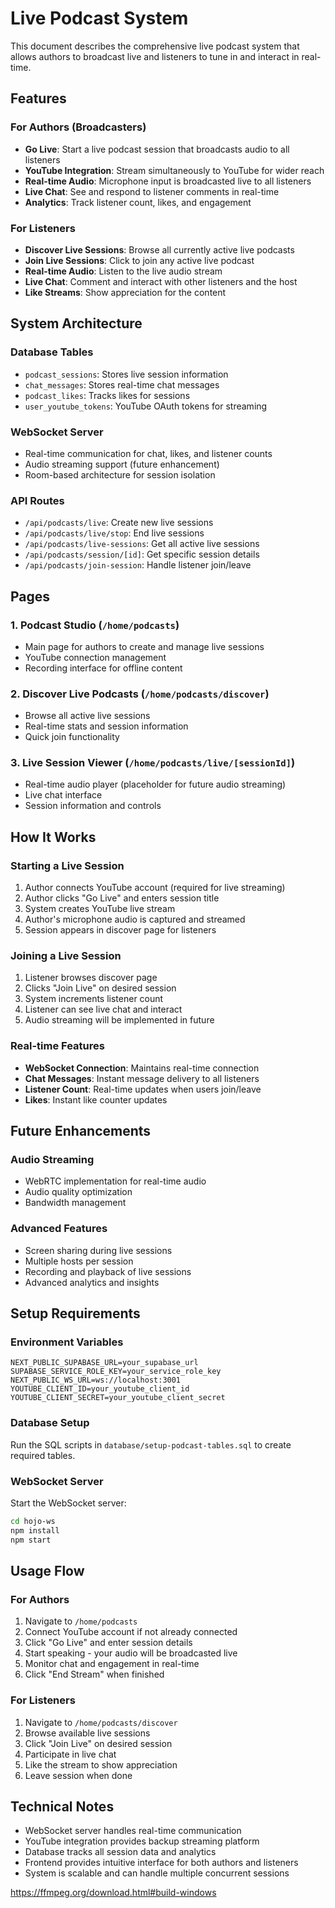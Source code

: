 # Live Podcast System

This document describes the comprehensive live podcast system that allows authors to broadcast live and listeners to tune in and interact in real-time.

## Features

### For Authors (Broadcasters)
- **Go Live**: Start a live podcast session that broadcasts audio to all listeners
- **YouTube Integration**: Stream simultaneously to YouTube for wider reach
- **Real-time Audio**: Microphone input is broadcasted live to all listeners
- **Live Chat**: See and respond to listener comments in real-time
- **Analytics**: Track listener count, likes, and engagement

### For Listeners
- **Discover Live Sessions**: Browse all currently active live podcasts
- **Join Live Sessions**: Click to join any active live podcast
- **Real-time Audio**: Listen to the live audio stream
- **Live Chat**: Comment and interact with other listeners and the host
- **Like Streams**: Show appreciation for the content

## System Architecture

### Database Tables
- `podcast_sessions`: Stores live session information
- `chat_messages`: Stores real-time chat messages
- `podcast_likes`: Tracks likes for sessions
- `user_youtube_tokens`: YouTube OAuth tokens for streaming

### WebSocket Server
- Real-time communication for chat, likes, and listener counts
- Audio streaming support (future enhancement)
- Room-based architecture for session isolation

### API Routes
- `/api/podcasts/live`: Create new live sessions
- `/api/podcasts/live/stop`: End live sessions
- `/api/podcasts/live-sessions`: Get all active live sessions
- `/api/podcasts/session/[id]`: Get specific session details
- `/api/podcasts/join-session`: Handle listener join/leave

## Pages

### 1. Podcast Studio (`/home/podcasts`)
- Main page for authors to create and manage live sessions
- YouTube connection management
- Recording interface for offline content

### 2. Discover Live Podcasts (`/home/podcasts/discover`)
- Browse all active live sessions
- Real-time stats and session information
- Quick join functionality

### 3. Live Session Viewer (`/home/podcasts/live/[sessionId]`)
- Real-time audio player (placeholder for future audio streaming)
- Live chat interface
- Session information and controls

## How It Works

### Starting a Live Session
1. Author connects YouTube account (required for live streaming)
2. Author clicks "Go Live" and enters session title
3. System creates YouTube live stream
4. Author's microphone audio is captured and streamed
5. Session appears in discover page for listeners

### Joining a Live Session
1. Listener browses discover page
2. Clicks "Join Live" on desired session
3. System increments listener count
4. Listener can see live chat and interact
5. Audio streaming will be implemented in future

### Real-time Features
- **WebSocket Connection**: Maintains real-time connection
- **Chat Messages**: Instant message delivery to all listeners
- **Listener Count**: Real-time updates when users join/leave
- **Likes**: Instant like counter updates

## Future Enhancements

### Audio Streaming
- WebRTC implementation for real-time audio
- Audio quality optimization
- Bandwidth management

### Advanced Features
- Screen sharing during live sessions
- Multiple hosts per session
- Recording and playback of live sessions
- Advanced analytics and insights

## Setup Requirements

### Environment Variables
```
NEXT_PUBLIC_SUPABASE_URL=your_supabase_url
SUPABASE_SERVICE_ROLE_KEY=your_service_role_key
NEXT_PUBLIC_WS_URL=ws://localhost:3001
YOUTUBE_CLIENT_ID=your_youtube_client_id
YOUTUBE_CLIENT_SECRET=your_youtube_client_secret
```

### Database Setup
Run the SQL scripts in `database/setup-podcast-tables.sql` to create required tables.

### WebSocket Server
Start the WebSocket server:
```bash
cd hojo-ws
npm install
npm start
```

## Usage Flow

### For Authors
1. Navigate to `/home/podcasts`
2. Connect YouTube account if not already connected
3. Click "Go Live" and enter session details
4. Start speaking - your audio will be broadcasted live
5. Monitor chat and engagement in real-time
6. Click "End Stream" when finished

### For Listeners
1. Navigate to `/home/podcasts/discover`
2. Browse available live sessions
3. Click "Join Live" on desired session
4. Participate in live chat
5. Like the stream to show appreciation
6. Leave session when done

## Technical Notes

- WebSocket server handles real-time communication
- YouTube integration provides backup streaming platform
- Database tracks all session data and analytics
- Frontend provides intuitive interface for both authors and listeners
- System is scalable and can handle multiple concurrent sessions

https://ffmpeg.org/download.html#build-windows